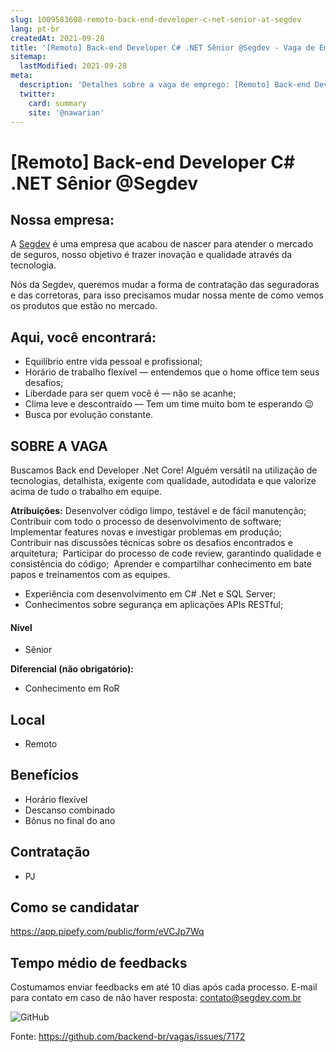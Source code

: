 ```yaml
---
slug: 1009583608-remoto-back-end-developer-c-net-senior-at-segdev
lang: pt-br
createdAt: 2021-09-28
title: '[Remoto] Back-end Developer C# .NET Sênior @Segdev - Vaga de Emprego'
sitemap:
  lastModified: 2021-09-28
meta:
  description: 'Detalhes sobre a vaga de emprego: [Remoto] Back-end Developer C# .NET Sênior @Segdev'
  twitter:
    card: summary
    site: '@nawarian'
---
```


# [Remoto] Back-end Developer C# .NET Sênior @Segdev

## Nossa empresa:

A [Segdev](www.segdev.com.br) é uma empresa que acabou de nascer para atender o mercado de seguros, nosso objetivo é trazer inovação e qualidade através da tecnologia.

Nós da Segdev, queremos mudar a forma de contratação das seguradoras e das corretoras, para isso precisamos mudar nossa mente de como vemos os produtos que estão no mercado.

## Aqui, você encontrará:

* Equilíbrio entre vida pessoal e profissional;
* Horário de trabalho flexível — entendemos que o home office tem seus desafios;
* Liberdade para ser quem você é — não se acanhe;
* Clima leve e descontraído — Tem um time muito bom te esperando 😉
* Busca por evolução constante.

## SOBRE A VAGA
Buscamos Back end Developer .Net Core! Alguém versátil na utilização de tecnologias, detalhista, exigente com qualidade, autodidata e que valorize acima de tudo o trabalho em equipe.


**Atribuições:**
Desenvolver código limpo, testável e de fácil manutenção;  Contribuir com todo o processo de desenvolvimento de software;  Implementar features novas e investigar problemas em produção;  Contribuir nas discussões técnicas sobre os desafios encontrados e arquitetura;  Participar do processo de code review, garantindo qualidade e consistência do código;  Aprender e compartilhar conhecimento em bate papos e treinamentos com as equipes.

* Experiência com desenvolvimento em C# .Net e SQL Server;
* Conhecimentos sobre segurança em aplicações APIs RESTful;

#### Nível
- Sênior

**Diferencial (não obrigatório):**
- Conhecimento em RoR


## Local

- Remoto 

## Benefícios

- Horário flexível
- Descanso combinado
- Bônus no final do ano

## Contratação

- PJ 

## Como se candidatar

https://app.pipefy.com/public/form/eVCJp7Wq

## Tempo médio de feedbacks

Costumamos enviar feedbacks em até 10 dias após cada processo.
E-mail para contato em caso de não haver resposta: contato@segdev.com.br


![GitHub](https://user-images.githubusercontent.com/2576587/134894667-707de8f7-fc52-46ac-90d8-3d651bfe9e71.png)



Fonte: https://github.com/backend-br/vagas/issues/7172